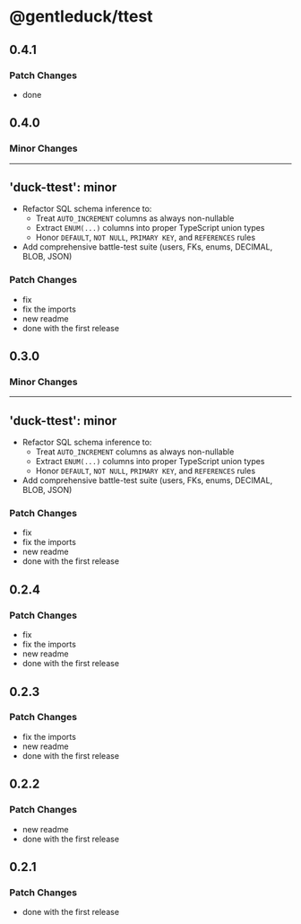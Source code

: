 # @gentleduck/ttest

## 0.4.1

### Patch Changes

- done

## 0.4.0

### Minor Changes

---

## 'duck-ttest': minor

- Refactor SQL schema inference to:
  - Treat `AUTO_INCREMENT` columns as always non-nullable
  - Extract `ENUM(...)` columns into proper TypeScript union types
  - Honor `DEFAULT`, `NOT NULL`, `PRIMARY KEY`, and `REFERENCES` rules
- Add comprehensive battle-test suite (users, FKs, enums, DECIMAL, BLOB, JSON)

### Patch Changes

- fix
- fix the imports
- new readme
- done with the first release

## 0.3.0

### Minor Changes

---

## 'duck-ttest': minor

- Refactor SQL schema inference to:
  - Treat `AUTO_INCREMENT` columns as always non-nullable
  - Extract `ENUM(...)` columns into proper TypeScript union types
  - Honor `DEFAULT`, `NOT NULL`, `PRIMARY KEY`, and `REFERENCES` rules
- Add comprehensive battle-test suite (users, FKs, enums, DECIMAL, BLOB, JSON)

### Patch Changes

- fix
- fix the imports
- new readme
- done with the first release

## 0.2.4

### Patch Changes

- fix
- fix the imports
- new readme
- done with the first release

## 0.2.3

### Patch Changes

- fix the imports
- new readme
- done with the first release

## 0.2.2

### Patch Changes

- new readme
- done with the first release

## 0.2.1

### Patch Changes

- done with the first release
